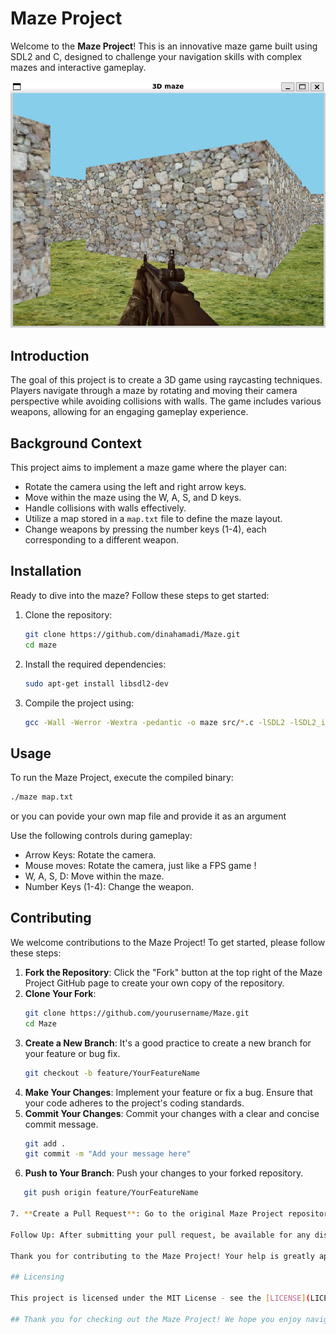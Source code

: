 # Maze Project

Welcome to the **Maze Project**! This is an innovative maze game built using SDL2 and C, designed to challenge your navigation skills with complex mazes and interactive gameplay.

![Maze Screenshot](maze-screenshot.png)

## Introduction

The goal of this project is to create a 3D game using raycasting techniques. Players navigate through a maze by rotating and moving their camera perspective while avoiding collisions with walls. The game includes various weapons, allowing for an engaging gameplay experience.

## Background Context

This project aims to implement a maze game where the player can:
- Rotate the camera using the left and right arrow keys.
- Move within the maze using the W, A, S, and D keys.
- Handle collisions with walls effectively.
- Utilize a map stored in a `map.txt` file to define the maze layout.
- Change weapons by pressing the number keys (1-4), each corresponding to a different weapon.

## Installation

Ready to dive into the maze? Follow these steps to get started:

1. Clone the repository:
   ```bash
   git clone https://github.com/dinahamadi/Maze.git
   cd maze

2. Install the required dependencies:
   ```bash
   sudo apt-get install libsdl2-dev

3. Compile the project using:
   ```bash
   gcc -Wall -Werror -Wextra -pedantic -o maze src/*.c -lSDL2 -lSDL2_image -lm

## Usage
To run the Maze Project, execute the compiled binary:
   ```bash
   ./maze map.txt
   ```
or you can povide your own map file and provide it as an argument

Use the following controls during gameplay:

- Arrow Keys: Rotate the camera.
- Mouse moves: Rotate the camera, just like a FPS game !
- W, A, S, D: Move within the maze.
- Number Keys (1-4): Change the weapon.

## Contributing

We welcome contributions to the Maze Project! To get started, please follow these steps:

1. **Fork the Repository**: Click the "Fork" button at the top right of the Maze Project GitHub page to create your own copy of the repository.
2. **Clone Your Fork**:
   ```bash
   git clone https://github.com/yourusername/Maze.git
   cd Maze

3. **Create a New Branch**: It's a good practice to create a new branch for your feature or bug fix.   
   ```bash
   git checkout -b feature/YourFeatureName

4. **Make Your Changes**: Implement your feature or fix a bug. Ensure that your code adheres to the project's coding standards.
5. **Commit Your Changes**: Commit your changes with a clear and concise commit message.
   ```bash
   git add .
   git commit -m "Add your message here"

6. **Push to Your Branch**: Push your changes to your forked repository.
```bash
   git push origin feature/YourFeatureName

7. **Create a Pull Request**: Go to the original Maze Project repository, and click on the "Pull Requests" tab. Click "New Pull Request," select your branch, and submit your request.

Follow Up: After submitting your pull request, be available for any discussions or feedback from the maintainers.

Thank you for contributing to the Maze Project! Your help is greatly appreciated.

## Licensing

This project is licensed under the MIT License - see the [LICENSE](LICENSE) file for details.

## Thank you for checking out the Maze Project! We hope you enjoy navigating through the maze!